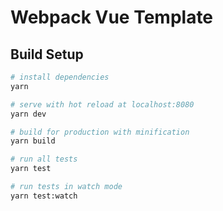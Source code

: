 # Webpack Vue Template

## Build Setup

``` bash
# install dependencies
yarn

# serve with hot reload at localhost:8080
yarn dev

# build for production with minification
yarn build

# run all tests
yarn test

# run tests in watch mode
yarn test:watch
```
